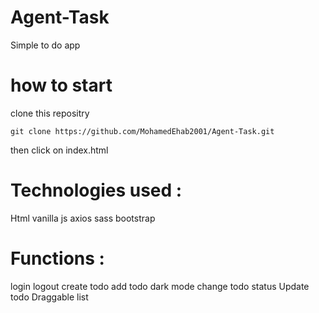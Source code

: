 # Agent-Task
Simple to do app

# how to start 

clone this repositry  
```
git clone https://github.com/MohamedEhab2001/Agent-Task.git

```

then click on index.html

# Technologies used :
Html
vanilla js
axios
sass
bootstrap

# Functions :
login
logout
create todo
add todo
dark mode
change todo status
Update todo
Draggable list
